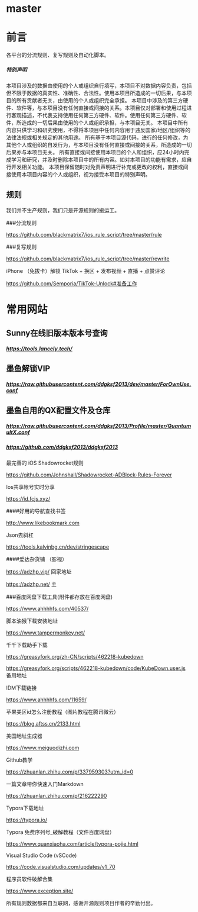 # master


# 前言

各平台的分流规则、复写规则及自动化脚本。





##### 特别声明


本项目涉及的数据由使用的个人或组织自行填写，本项目不对数据内容负责，包括但不限于数据的真实性、准确性、合法性。使用本项目所造成的一切后果，与本项目的所有贡献者无关，由使用的个人或组织完全承担。
本项目中涉及的第三方硬件、软件等，与本项目没有任何直接或间接的关系。本项目仅对部署和使用过程进行客观描述，不代表支持使用任何第三方硬件、软件。使用任何第三方硬件、软件，所造成的一切后果由使用的个人或组织承担，与本项目无关。
本项目中所有内容只供学习和研究使用，不得将本项目中任何内容用于违反国家/地区/组织等的法律法规或相关规定的其他用途。
所有基于本项目源代码，进行的任何修改，为其他个人或组织的自发行为，与本项目没有任何直接或间接的关系，所造成的一切后果亦与本项目无关。
所有直接或间接使用本项目的个人和组织，应24小时内完成学习和研究，并及时删除本项目中的所有内容。如对本项目的功能有需求，应自行开发相关功能。
本项目保留随时对免责声明进行补充或更改的权利，直接或间接使用本项目内容的个人或组织，视为接受本项目的特别声明。

## 规则

我们并不生产规则，我们只是开源规则的搬运工。

###分流规则

https://github.com/blackmatrix7/ios_rule_script/tree/master/rule

###复写规则

https://github.com/blackmatrix7/ios_rule_script/tree/master/rewrite


iPhone （免拔卡）解锁 TikTok + 换区 + 发布视频 + 直播 + 点赞评论


https://github.com/Semporia/TikTok-Unlock#准备工作



# 常用网站 

## Sunny在线旧版本版本号查询

##### https://tools.lancely.tech/

## 墨鱼解锁VIP

##### https://raw.githubusercontent.com/ddgksf2013/dev/master/ForOwnUse.conf


## 墨鱼自用的QX配置文件及仓库

##### https://raw.githubusercontent.com/ddgksf2013/Profile/master/QuantumultX.conf

##### https://github.com/ddgksf2013/ddgksf2013


最完善的 iOS Shadowrocket规则

https://github.com/Johnshall/Shadowrocket-ADBlock-Rules-Forever


Ios共享帐号实时分享


https://id.fcjs.xyz/


####好用的导航查找书签

http://www.likebookmark.com


Json去斜杠

https://tools.kalvinbg.cn/dev/stringescape


####爱达杂货铺 （影视）

https://adzhp.vip/  回家地址

https://adzhp.net/  主

###百度网盘下载工具(附件都存放在百度网盘)

https://www.ahhhhfs.com/40537/



脚本油猴下载安装地址 

https://www.tampermonkey.net/

千千下载助手下载

https://greasyfork.org/zh-CN/scripts/462218-kubedown

https://greasyfork.org/scripts/462218-kubedown/code/KubeDown.user.js  备用地址

IDM下载链接

https://www.ahhhhfs.com/11659/


苹果美区id怎么注册教程（图片教程在腾讯微云）

https://blog.aftss.cn/2133.html

美国地址生成器

https://www.meiguodizhi.com


Github教学

https://zhuanlan.zhihu.com/p/337959303?utm_id=0

一篇文章带你快速入门Markdown

https://zhuanlan.zhihu.com/p/216222290

Typora下载地址

https://typora.io/

Typora 免费序列号_破解教程（文件百度网盘）

https://www.quanxiaoha.com/article/typora-pojie.html

Visual Studio Code (vSCode)

https://code.visualstudio.com/updates/v1_70




程序员软件破解合集

https://www.exception.site/




所有规则数据都来自互联网，感谢开源规则项目作者的辛勤付出。

